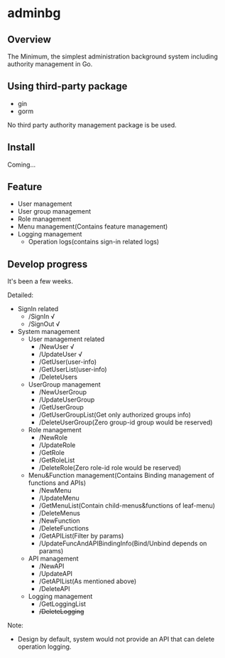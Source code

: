 # adminbg

## Overview
The Minimum, the simplest administration background system including authority management in Go. 

## Using third-party package
- gin
- gorm

No third party authority management package is be used.

## Install

Coming...

## Feature

-   User management
-   User group management
-   Role management
-   Menu management(Contains feature management)
-   Logging management
    -   Operation logs(contains sign-in related logs)

<!-- 
## 前端功能
-  系统管理
	-	用户管理
	    -   增删改查（普通用户只能操作已授权管理的组内的用户）
	    -   此页面包含对用户绑定组的操作（一个用户可绑定多个组）
    -	用户组管理
        -   有不可删的默认组
        -   增删改查（普通用户只能操作已授权管理的组）
	-	角色管理
	    -   有不可删的默认角色
	    -   增删改查（未细分管理权限，普通账户不应被授予角色的增删改权限）
	-	菜单管理
	    -   菜单、以及叶子菜单下的功能管理（增删查改）
	    -   此页面包含对功能绑定API的操作（一个功能可绑定多个API）
	-   API管理（单独开放给技术管理员角色）
	    -   增删查改（普通账户不应被授予API的任何管理权限）
	-	日志管理
            -	操作日志(包含登录)
-->

## Develop progress
It's been a few weeks.

Detailed:
-   SignIn related
    -   /SignIn √
    -   /SignOut √
-   System management
    -   User management related
        -   /NewUser √
        -   /UpdateUser √
        -   /GetUser(user-info)
        -   /GetUserList(user-info)
        -   /DeleteUsers
    -   UserGroup management
        -   /NewUserGroup
        -   /UpdateUserGroup
        -   /GetUserGroup
        -   /GetUserGroupList(Get only authorized groups info)
        -   /DeleteUserGroup(Zero group-id group would be reserved)
    -   Role management
        -   /NewRole
        -   /UpdateRole
        -   /GetRole
        -   /GetRoleList
        -   /DeleteRole(Zero role-id role would be reserved)
    -   Menu&Function management(Contains Binding management of functions and APIs)
        -   /NewMenu
        -   /UpdateMenu
        -   /GetMenuList(Contain child-menus&functions of leaf-menu)
        -   /DeleteMenus
        -   /NewFunction
        -   /DeleteFunctions
        -   /GetAPIList(Filter by params)
        -   /UpdateFuncAndAPIBindingInfo(Bind/Unbind depends on params)
    -   API management
        -   /NewAPI
        -   /UpdateAPI
        -   /GetAPIList(As mentioned above)
        -   /DeleteAPI
    -   Logging management
        -   /GetLoggingList
        -   ~~/DeleteLogging~~
        
        
Note: 
-   Design by default, system would not provide an API that can delete operation logging.
  
<!-- 
详细
-   登录相关
    -   /SignIn √
    -   /SignOut √
-   用户管理相关
    -   /NewUser √
    -   /ModifyUser √
-->

<!-- 

## 二次开发说明

**尽可能不在根目录下新增目录，业务代码只需写在pkg/目录中，可在pkg/目录下新建子目录**

作者保证本项目尽可能使用足够优秀的设计和简洁的代码实现，不会添加任何多余的功能。

-->
